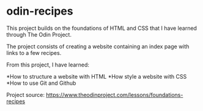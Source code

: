 # odin-recipes
This project builds on the foundations of HTML and CSS that I have learned through The Odin Project.

The project consists of creating a website containing an index page with links to a few recipes.

From this project, I have learned:

*How to structure a website with HTML
*How style a website with CSS
*How to use Git and Github

Project source: https://www.theodinproject.com/lessons/foundations-recipes